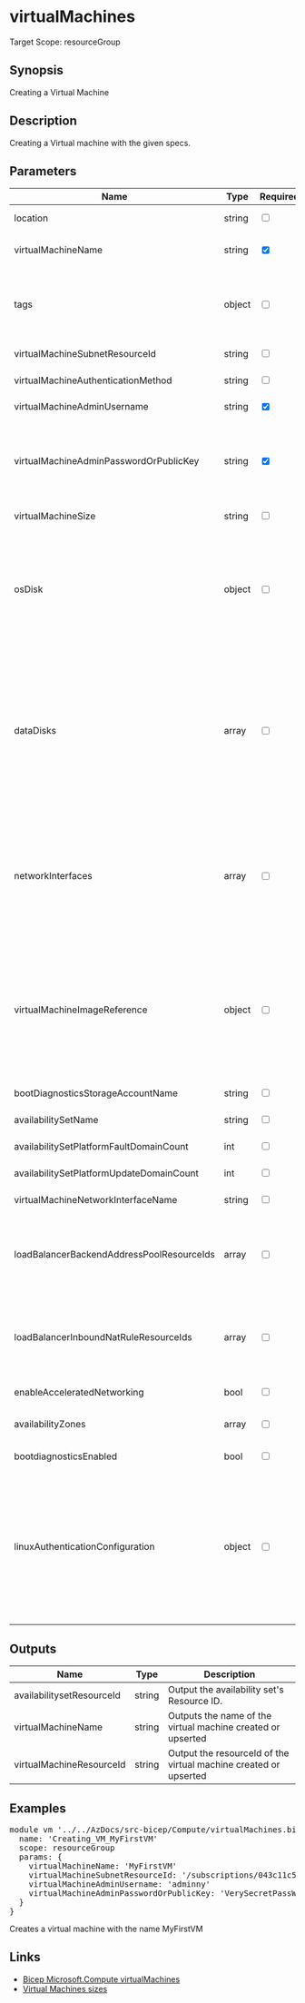 # virtualMachines

Target Scope: resourceGroup

## Synopsis
Creating a Virtual Machine

## Description
Creating a Virtual machine with the given specs.

## Parameters
| Name | Type | Required | Validation | Default value | Description |
| -- |  -- | -- | -- | -- | -- |
| location | string | <input type="checkbox"> | None | <pre>resourceGroup().location</pre> | Specifies the Azure location where the resource should be created. Defaults to the resourcegroup location. |
| virtualMachineName | string | <input type="checkbox" checked> | Length between 1-64 | <pre></pre> | The name of the virtual machine to be upserted.<br>Min length: 1<br>Max length: 15 for windows & 64 for linux. |
| tags | object | <input type="checkbox"> | None | <pre>{}</pre> | The tags to apply to this resource. This is an object with key/value pairs.<br>Example:<br>{<br>&nbsp;&nbsp;&nbsp;FirstTag: myvalue<br>&nbsp;&nbsp;&nbsp;SecondTag: another value<br>} |
| virtualMachineSubnetResourceId | string | <input type="checkbox"> | None | <pre>''</pre> | Specifies the resource id of the subnet where the default NIC should be onboarded into. If you don\'t fill the `networkInterfaces` parameter, this parameter is required. |
| virtualMachineAuthenticationMethod | string | <input type="checkbox"> | `'sshPublicKey'` or  `'password'` | <pre>'password'</pre> | Specifies the type of authentication when accessing the Virtual Machine. SSH key is recommended for Linux. |
| virtualMachineAdminUsername | string | <input type="checkbox" checked> | Length between 1-32 | <pre></pre> | Specifies the name of the administrator account of the virtual machine. |
| virtualMachineAdminPasswordOrPublicKey | string | <input type="checkbox" checked> | Length between 12-* | <pre></pre> | Specifies the SSH Key or password for the virtual machine. SSH key is recommended for Linux.<br>For password: Please enter the password as a string.<br>For SSH keys: Please pass the SSH key as a string. This can be done for example using loadTextContent('publickey.pub') to load the text from the publickey.pub file which holds the public part of the SSH key.<br><br>To import a string (either password or SSH-key) you also have the option to do this securely using a keyvault. You can, for example, reference an existing keyvault and call the getSecret() method on it to fetch the secret to input into this module. |
| virtualMachineSize | string | <input type="checkbox"> | None | <pre>'Standard_D1_v2'</pre> | Specifies the size of the virtual machine. For more options, please refer to https://docs.microsoft.com/en-us/azure/virtual-machines/sizes |
| osDisk | object | <input type="checkbox"> | None | <pre>{<br>  name: 'osdisk-${virtualMachineName}'<br>  caching: 'ReadWrite'<br>  createOption: 'FromImage'<br>  diskSizeGB: 100<br>  managedDisk: {<br>    storageAccountType: 'StandardSSD_LRS'<br>  }<br>}</pre> | This is the configuration for the OS Disk for this virtual machine. For formatting & options, please refer to https://docs.microsoft.com/en-us/azure/templates/microsoft.compute/virtualmachines?pivots=deployment-language-bicep#osdisk. |
| dataDisks | array | <input type="checkbox"> | None | <pre>[]</pre> | The datadisk configuration for this VM.<br>Defaults to no datadisks.<br><br>For easy creation of new Empty Datadisks, you can use this example:<br>dataDisks: [for j in range(0, numberOfDataDisks): {<br>&nbsp;&nbsp;&nbsp;caching: 'ReadWrite'<br>&nbsp;&nbsp;&nbsp;diskSizeGB: 200<br>&nbsp;&nbsp;&nbsp;lun: j<br>&nbsp;&nbsp;&nbsp;name: 'disk-${j >= 10 ? '${j}' : '0${j}'}-${virtualMachineName}'<br>&nbsp;&nbsp;&nbsp;createOption: 'Empty'<br>&nbsp;&nbsp;&nbsp;managedDisk: {<br>&nbsp;&nbsp;&nbsp;&nbsp;&nbsp;storageAccountType: 'StandardSSD_LRS'<br>&nbsp;&nbsp;&nbsp;}<br>}] |
| networkInterfaces | array | <input type="checkbox"> | None | <pre>[]</pre> | The array of network interfaces to create for this VM. For formatting & options please refer to https://docs.microsoft.com/en-us/azure/templates/microsoft.compute/virtualmachines?pivots=deployment-language-bicep#networkinterfacereference.<br><br>If you leave this empty, this script will create 1 default NIC for you. If you fill this, the default option will be omitted/skipped.<br><br>Simple example with 1 NIC:<br>networkInterfaces: [<br>&nbsp;&nbsp;&nbsp;{<br>&nbsp;&nbsp;&nbsp;&nbsp;&nbsp;id: '/subscriptions/$(SubscriptionId)/resourceGroups/$(ResourceGroupName)/providers/Microsoft.Network/networkInterfaces/$(NetworkInterfaceName)'<br>&nbsp;&nbsp;&nbsp;}<br>] |
| virtualMachineImageReference | object | <input type="checkbox"> | None | <pre>{<br>  publisher: 'MicrosoftWindowsServer'<br>  offer: 'WindowsServer'<br>  sku: '2019-Datacenter'<br>  version: 'latest'<br>}</pre> | Define the image you want to use for this VM. For formatting & options, please refer to https://docs.microsoft.com/en-us/azure/templates/microsoft.compute/virtualmachines?pivots=deployment-language-bicep#imagereference.<br>Example:<br>{<br>&nbsp;&nbsp;&nbsp;publisher: 'Canonical'<br>&nbsp;&nbsp;&nbsp;offer: '0001-com-ubuntu-server-focal'<br>&nbsp;&nbsp;&nbsp;sku: '20_04-lts'<br>&nbsp;&nbsp;&nbsp;version: 'latest'<br>}<br>Other examples:<br>Among others, options are:<br>`publisher`: Canonical (for Ubuntu), RedHat (for Red Hat Linux), MicrosoftWindowsServer (for Windows Server).<br>`offer`: UbuntuServer (for Ubuntu), RHEL for (Red Hat Linux), WindowsServer (for Windows Server)<br>`sku`: 18.04-LTS (for Ubuntu) , 7.8 (for Red Hat Linux), 2019-Datacenter (for Windows Server) |
| bootDiagnosticsStorageAccountName | string | <input type="checkbox"> | Length between 0-24 | <pre>''</pre> | Specifies the name of the storage account where the bootstrap diagnostic logs of the virtual machine are stored. Leave empty to disable boot diagnostics. |
| availabilitySetName | string | <input type="checkbox"> | Length between 0-80 | <pre>''</pre> | You cannot both have Availability Zone and Availability Set specified. Deploying an Availability Set to an Availability Zone is not supported. |
| availabilitySetPlatformFaultDomainCount | int | <input type="checkbox"> | Value between 1-20 | <pre>3</pre> | The amount of fault domains you want to assign to this availabilityset. |
| availabilitySetPlatformUpdateDomainCount | int | <input type="checkbox"> | Value between 1-20 | <pre>5</pre> | The amount of update domains you want to assign to this availabilityset. |
| virtualMachineNetworkInterfaceName | string | <input type="checkbox"> | Length between 0-80 | <pre>'nic-${take(virtualMachineName, 76)}'</pre> | The name of the NIC for this VM. Defaults to nic-<vmBaseName>-<environmentType>. |
| loadBalancerBackendAddressPoolResourceIds | array | <input type="checkbox"> | None | <pre>[]</pre> | A list of resource id\'s referencing to the backend address pools of the loadbalancer.<br>NOTE: If you use the `networkInterfaces` parameter, this value is not used.<br>Example:<br>[<br>&nbsp;&nbsp;&nbsp;'/resource/id/to/my/backEndAddressPool'<br>&nbsp;&nbsp;&nbsp;'/resource/id/to/my/backEndAddressPool'<br>] |
| loadBalancerInboundNatRuleResourceIds | array | <input type="checkbox"> | None | <pre>[]</pre> | A list of resource id\'s referencing to the inbound nat rules of the loadbalancer.<br>NOTE: If you use the `networkInterfaces` parameter, this value is not used.<br>Example:<br>[<br>&nbsp;&nbsp;&nbsp;'/resource/id/to/my/natRule'<br>&nbsp;&nbsp;&nbsp;'/resource/id/to/my/natRule2'<br>] |
| enableAcceleratedNetworking | bool | <input type="checkbox"> | None | <pre>false</pre> | Enable Accelerated Networking for the vm\'s default interface. Defaults to `false`.<br>NOTE: If you use the `networkInterfaces` parameter, this value is not used. |
| availabilityZones | array | <input type="checkbox"> | Length between 0-1 | <pre>[]</pre> | Example:<br>[1]<br>You cannot both have Availability Zone and Availability Set specified. Deploying an Availability Set to an Availability Zone is not supported. |
| bootdiagnosticsEnabled | bool | <input type="checkbox"> | None | <pre>true</pre> | If you want to have bootdiagnostics enabled on the Virtual Machine. More info https://docs.microsoft.com/en-us/azure/virtual-machines/boot-diagnostics. |
| linuxAuthenticationConfiguration | object | <input type="checkbox"> | None | <pre>{<br>  disablePasswordAuthentication: true<br>  ssh: {<br>    publicKeys: [<br>      {<br>        path: '/home/${virtualMachineAdminUsername}/.ssh/authorized_keys'<br>        keyData: virtualMachineAdminPasswordOrPublicKey<br>      }<br>    ]<br>  }<br>  provisionVMAgent: true<br>}</pre> | The bicep object to configure the linux authentication when creating the vm. |
## Outputs
| Name | Type | Description |
| -- |  -- | -- |
| availabilitysetResourceId | string | Output the availability set\'s Resource ID. |
| virtualMachineName | string | Outputs the name of the virtual machine created or upserted |
| virtualMachineResourceId | string | Output the resourceId of the virtual machine created or upserted |
## Examples
<pre>
module vm '../../AzDocs/src-bicep/Compute/virtualMachines.bicep' = {
  name: 'Creating_VM_MyFirstVM'
  scope: resourceGroup
  params: {
    virtualMachineName: 'MyFirstVM'
    virtualMachineSubnetResourceId: '/subscriptions/043c11c5-65b1-4d04-b8ad-68a92ddfeeac/resourceGroups/sharedservices-rg/providers/Microsoft.Network/virtualNetworks/kpn-dc-acc-001-vnet/subnets/app-subnet'
    virtualMachineAdminUsername: 'adminny'
    virtualMachineAdminPasswordOrPublicKey: 'VerySecretPassW0rd'
  }
}
</pre>
<p>Creates a virtual machine with the name MyFirstVM</p>

## Links
- [Bicep Microsoft.Compute virtualMachines](https://docs.microsoft.com/en-us/azure/templates/microsoft.compute/virtualmachines?pivots=deployment-language-bicep)<br>
- [Virtual Machines sizes](https://docs.microsoft.com/en-us/azure/virtual-machines/sizes')


